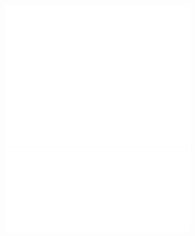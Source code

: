 
![Metrics](/github-metrics.svg)
![Isometric commit calendar](/metrics.plugin.isocalendar.fullyear.svg)
